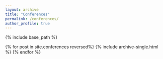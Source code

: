 ```yaml
---
layout: archive
title: "Conferences"
permalink: /conferences/
author_profile: true
---
```


{% include base_path %}


{% for post in site.conferences reversed%}
  {% include archive-single.html %}
{% endfor %}

